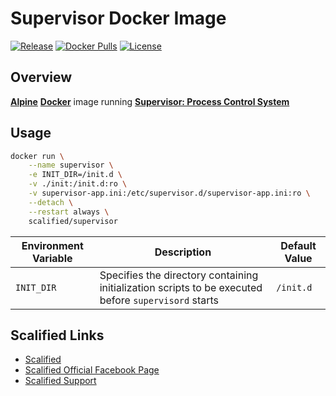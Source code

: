 # Supervisor Docker Image

[![Release](https://img.shields.io/github/v/release/Scalified/docker-supervisor?style=flat-square)](https://github.com/Scalified/docker-supervisor/releases/latest)
[![Docker Pulls](https://img.shields.io/docker/pulls/scalified/supervisor.svg)](https://hub.docker.com/r/scalified/supervisor)
[![License](https://img.shields.io/badge/License-MIT-yellow.svg)](https://github.com/Scalified/docker-supervisor/blob/master/LICENSE)

## Overview

[**Alpine**](https://www.alpinelinux.org/) [**Docker**](https://www.docker.com/) image running [**Supervisor: Process Control System**](http://supervisord.org)

## Usage

```bash
docker run \
    --name supervisor \
    -e INIT_DIR=/init.d \
    -v ./init:/init.d:ro \
    -v supervisor-app.ini:/etc/supervisor.d/supervisor-app.ini:ro \
    --detach \
    --restart always \
    scalified/supervisor
```

| Environment Variable | Description                                                                                          | Default Value |
|----------------------|------------------------------------------------------------------------------------------------------|---------------|
| `INIT_DIR`           | Specifies the directory containing initialization scripts to be executed before `supervisord` starts | `/init.d`     |

## Scalified Links

* [Scalified](http://www.scalified.com)
* [Scalified Official Facebook Page](https://www.facebook.com/scalified)
* <a href="mailto:info@scalified.com?subject=[Alpine Supervisor Docker Image]: Proposals And Suggestions">Scalified Support</a>

